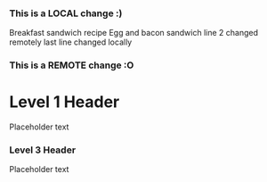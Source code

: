 ### This is a LOCAL change :)
Breakfast sandwich recipe
Egg and bacon sandwich line 2 changed remotely
last line changed locally
### This is a REMOTE change :O
# Level 1 Header
Placeholder text
### Level 3 Header
Placeholder text
